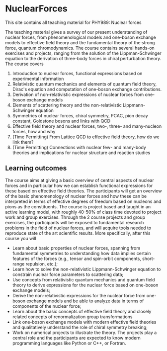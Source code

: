# NuclearForces
This site contains all teaching material for PHY989: Nuclear forces

The teaching material gives a survey of our present understanding of nuclear forces, from phenomenological models and one-boson exchange models to effective field theory and the fundamental theory of the strong force, quantum chromodynamics. 
The course contains several hands-on exercises and projects, ranging from the solution of the Lippman-Schwinger equation to the derivation of three-body forces in chiral perturbation theory. The course covers
1. Introduction to nuclear forces, functional expressions based on experimental information
2. Relativistic quantum mechanics and elements of quantum field theory, Dirac's equation and computation of one-boson exchange contributions. 
3. Derivation of non-relativistic expressions of nuclear forces from one-boson exchange models
4. Elements of scattering theory and the non-relativistic Lippmann-Schwinger equation 
5. Symmetries of nuclear forces, chiral symmetry, PCAC, pion decay constant, Goldstone bosons  and links with QCD
6. Effective field theory and nuclear forces, two-, three- and many-nucleon forces, how and why
7. (Time Permitting) From Lattice QCD to effective field theory, how do we link them?
8. (Time Permitting) Connections with nuclear few- and many-body theories and implications for nuclear structure and reaction studies
## Learning outcomes
The course aims at giving a basic overview of central aspects of nuclear forces and in particular how we can establish functional expressions for these based on effective field theories. The participants will get an overview of the basic phenomenology of nuclear forces and how these can be interpreted in terms of effective degrees of freedom based on nucleons and pions as the constituents. 
The course is project based and taught in an active learning model, with roughly 40-50% of class time devoted to project work and group exercises. Through the 2 course projects and group exercises, the participants will be exposed to fundamental research problems in the field of nuclear forces, and will acquire tools needed to reproduce state of the art scientific results. More specifically, after this course you will


- Learn about basic properties of nuclear forces, spanning from fundamental symmetries to understanding how data implies certain features of the forces (e.g., tensor and spin-orbit components, short-range repulsion, etc.);
- Learn how to solve the non-relativistic Lippmann-Schwinger equation to constrain nuclear force parameters to scattering data;
- Use concepts from relativistic quantum mechanics and quantum field theory to derive expressions for the nuclear force based on one-boson exchange models;
- Derive the non-relativistic expressions for the nuclear force from one-boson exchange models and be able to analyze data in terms of components of the nuclear force;
- Learn about the basic concepts of effective field theory and closely related concepts of renormalization group transformations
- Link one-boson exchange models with modern effective field theories and qualitatively understand the role of chiral symmetry breaking;
- Work on numerical projects to illustrate the theory. The projects play a central role and the participants are expected to know modern programming languages like Python or C++, or Fortran. 
